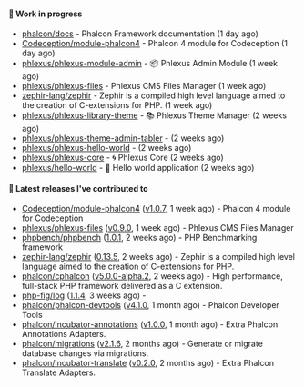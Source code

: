 #### :wrench: Work in progress

- [phalcon/docs](https://github.com/phalcon/docs) - Phalcon Framework documentation (1 day ago)
- [Codeception/module-phalcon4](https://github.com/Codeception/module-phalcon4) - Phalcon 4 module for Codeception (1 day ago)
- [phlexus/phlexus-module-admin](https://github.com/phlexus/phlexus-module-admin) - :package: Phlexus Admin Module (1 week ago)
- [phlexus/phlexus-files](https://github.com/phlexus/phlexus-files) - Phlexus CMS Files Manager (1 week ago)
- [zephir-lang/zephir](https://github.com/zephir-lang/zephir) - Zephir is a compiled high level language aimed to the creation of C-extensions for PHP. (1 week ago)
- [phlexus/phlexus-library-theme](https://github.com/phlexus/phlexus-library-theme) - :books: Phlexus Theme Manager (2 weeks ago)
- [phlexus/phlexus-theme-admin-tabler](https://github.com/phlexus/phlexus-theme-admin-tabler) -  (2 weeks ago)
- [phlexus/phlexus-hello-world](https://github.com/phlexus/phlexus-hello-world) -  (2 weeks ago)
- [phlexus/phlexus-core](https://github.com/phlexus/phlexus-core) - :cyclone: Phlexus Core (2 weeks ago)
- [phlexus/hello-world](https://github.com/phlexus/hello-world) - :wave: Hello world application (2 weeks ago)

#### :pushpin: Latest releases I've contributed to

- [Codeception/module-phalcon4](https://github.com/Codeception/module-phalcon4) ([v1.0.7](https://github.com/Codeception/module-phalcon4/releases/tag/v1.0.7), 1 week ago) - Phalcon 4 module for Codeception
- [phlexus/phlexus-files](https://github.com/phlexus/phlexus-files) ([v0.9.0](https://github.com/phlexus/phlexus-files/releases/tag/v0.9.0), 1 week ago) - Phlexus CMS Files Manager
- [phpbench/phpbench](https://github.com/phpbench/phpbench) ([1.0.1](https://github.com/phpbench/phpbench/releases/tag/1.0.1), 2 weeks ago) - PHP Benchmarking framework
- [zephir-lang/zephir](https://github.com/zephir-lang/zephir) ([0.13.5](https://github.com/zephir-lang/zephir/releases/tag/0.13.5), 2 weeks ago) - Zephir is a compiled high level language aimed to the creation of C-extensions for PHP.
- [phalcon/cphalcon](https://github.com/phalcon/cphalcon) ([v5.0.0-alpha.2](https://github.com/phalcon/cphalcon/releases/tag/v5.0.0-alpha.2), 2 weeks ago) - High performance, full-stack PHP framework delivered as a C extension.
- [php-fig/log](https://github.com/php-fig/log) ([1.1.4](https://github.com/php-fig/log/releases/tag/1.1.4), 3 weeks ago) - 
- [phalcon/phalcon-devtools](https://github.com/phalcon/phalcon-devtools) ([v4.1.0](https://github.com/phalcon/phalcon-devtools/releases/tag/v4.1.0), 1 month ago) - Phalcon Developer Tools
- [phalcon/incubator-annotations](https://github.com/phalcon/incubator-annotations) ([v1.0.0](https://github.com/phalcon/incubator-annotations/releases/tag/v1.0.0), 1 month ago) - Extra Phalcon Annotations Adapters.
- [phalcon/migrations](https://github.com/phalcon/migrations) ([v2.1.6](https://github.com/phalcon/migrations/releases/tag/v2.1.6), 2 months ago) - Generate or migrate database changes via migrations.
- [phalcon/incubator-translate](https://github.com/phalcon/incubator-translate) ([v0.2.0](https://github.com/phalcon/incubator-translate/releases/tag/v0.2.0), 2 months ago) - Extra Phalcon Translate Adapters.
